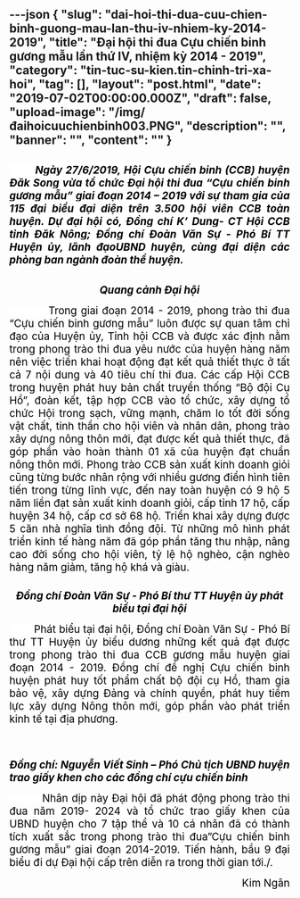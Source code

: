 ---json
{
    "slug": "dai-hoi-thi-dua-cuu-chien-binh-guong-mau-lan-thu-iv-nhiem-ky-2014-2019",
    "title": "Đại hội thi đua Cựu chiến binh gương mẫu lần thứ IV,  nhiệm kỳ 2014 - 2019",
    "category": "tin-tuc-su-kien.tin-chinh-tri-xa-hoi",
    "tag": [],
    "layout": "post.html",
    "date": "2019-07-02T00:00:00.000Z",
    "draft": false,
    "upload-image": "/img/đaihoicuuchienbinh003.PNG",
    "description": "",
    "banner": "",
    "__content__": ""
}
---
<h2 style="text-align:justify"><span style="background-color:white"><em><span style="font-size:14.0pt"><span style="color:black">&nbsp; &nbsp; &nbsp; &nbsp; Ng&agrave;y 27/6/2019, Hội Cựu chiến binh (CCB) huyện Đăk Song vừa tổ chức Đại hội thi đua &ldquo;Cựu chiến binh gương mẫu&rdquo; giai đoạn 2014 &ndash; 2019 với sự tham gia của 115 đại biểu đại diện tr&ecirc;n 3.500 hội vi&ecirc;n CCB to&agrave;n huyện. Dự đại hội c&oacute;, Đồng ch&iacute; K&rsquo; Dung- CT Hội CCB tỉnh Đăk N&ocirc;ng; Đồng ch&iacute; Đo&agrave;n Văn Sự - Ph&oacute; B&iacute; TT Huyện ủy, l&atilde;nh đạoUBND huyện, c&ugrave;ng đại diện c&aacute;c ph&ograve;ng ban ng&agrave;nh đo&agrave;n thể huyện.</span></span></em></span></h2>

<p style="text-align:justify"><img alt="" src="/img/đaihoicuuchienbinh001.PNG" /></p>

<p style="text-align:center"><span style="background-color:white"><strong><em><span style="font-size:14.0pt"><span style="color:black">Quang cảnh Đại hội</span></span></em></strong></span></p>

<p style="text-align:justify"><span style="background-color:white"><span style="font-size:14.0pt"><span style="color:black">&nbsp; &nbsp; &nbsp; &nbsp; &nbsp; Trong giai đoạn 2014 - 2019, phong tr&agrave;o thi đua &ldquo;Cựu chiến binh gương mẫu&rdquo; lu&ocirc;n được sự quan t&acirc;m chỉ đạo của Huyện ủy, Tỉnh hội CCB v&agrave; được x&aacute;c định nằm trong phong tr&agrave;o thi đua y&ecirc;u nước của huyện h&agrave;ng năm n&ecirc;n việc triển khai hoạt động đạt kết quả thiết thực ở tất cả 7 nội dung v&agrave; 40 ti&ecirc;u ch&iacute; thi đua. C&aacute;c cấp Hội CCB trong huyện ph&aacute;t huy bản chất truyền thống &ldquo;Bộ đội Cụ Hồ&rdquo;, đo&agrave;n kết, tập hợp CCB v&agrave;o tổ chức, x&acirc;y dựng tổ chức Hội trong sạch, vững mạnh, chăm lo t&ocirc;́t đời s&ocirc;́ng v&acirc;̣t ch&acirc;́t, tinh th&acirc;̀n cho h&ocirc;̣i vi&ecirc;n và nh&acirc;n d&acirc;n, phong tr&agrave;o x&acirc;y dựng n&ocirc;ng th&ocirc;n mới, đạt được kết quả thiết thực, đ&atilde; g&oacute;p phần v&agrave;o ho&agrave;n th&agrave;nh 01 x&atilde; của huyện đạt chuẩn n&ocirc;ng th&ocirc;n mới. Phong tr&agrave;o CCB sản xuất kinh doanh giỏi cũng từng bước nh&acirc;n rộng với nhiều gương điển h&igrave;nh ti&ecirc;n tiến trong từng lĩnh vực, đến nay to&agrave;n huyện c&oacute; 9 hộ 5 năm liền đạt sản xuất kinh doanh giỏi, cấp tỉnh 17 hộ, cấp huyện 34 hộ, cấp cơ sở 68 hộ. Triển khai x&acirc;y dựng được 5 căn nh&agrave; nghĩa t&igrave;nh đồng đội. Từ những m&ocirc; h&igrave;nh ph&aacute;t triển kinh tế h&agrave;ng năm đ&atilde; g&oacute;p phần tăng thu nhập, n&acirc;ng cao đời sống cho hội vi&ecirc;n, tỷ lệ hộ ngh&egrave;o, cận ngh&egrave;o h&agrave;ng năm giảm, tăng hộ kh&aacute; v&agrave; gi&agrave;u. </span></span></span></p>

<p style="text-align:justify"><img alt="" src="/img/đaihoicuuchienbinh002.PNG" /></p>

<p style="text-align:center"><span style="background-color:white"><strong><em><span style="font-size:14.0pt"><span style="color:black">Đồng ch&iacute; </span></span></em></strong><strong><em><span style="font-size:14.0pt"><span style="color:black">Đo&agrave;n Văn Sự - Ph&oacute; B&iacute; thư TT Huyện ủy ph&aacute;t biểu tại đại hội</span></span></em></strong></span></p>

<p style="text-align:justify"><span style="background-color:white"><span style="font-size:14.0pt"><span style="color:black">&nbsp; &nbsp; &nbsp; &nbsp; Ph&aacute;t biểu tại đại hội, Đồng ch&iacute; Đo&agrave;n Văn Sự - Ph&oacute; B&iacute; thư TT Huyện ủy biểu dương những kết quả đạt được trong phong tr&agrave;o thi đua CCB gương mẫu huyện giai đoạn 2014 - 2019. Đồng ch&iacute; đề nghị Cựu chiến binh huyện ph&aacute;t huy tốt phẩm chất bộ đội cụ Hồ, tham gia bảo vệ, x&acirc;y dựng Đảng v&agrave; ch&iacute;nh quyền, ph&aacute;t huy tiềm lực x&acirc;y dựng N&ocirc;ng th&ocirc;n mới, g&oacute;p phần v&agrave;o ph&aacute;t triển kinh tế tại địa phương.</span></span></span></p>

<p style="text-align:justify">&nbsp;</p>

<p style="text-align:justify"><img alt="" src="/img/đaihoicuuchienbinh003.PNG" /></p>

<p style="text-align:justify"><span style="background-color:white"><strong><em><span style="font-size:14.0pt"><span style="color:black">Đồng ch&iacute;: Nguyễn Viết Sinh &ndash; Ph&oacute; Chủ tịch UBND huyện trao giấy khen cho c&aacute;c đồng ch&iacute; cựu chiến binh</span></span></em></strong></span></p>

<p style="text-align:justify"><span style="background-color:white"><span style="font-size:14.0pt"><span style="color:black">&nbsp; &nbsp; &nbsp; &nbsp; &nbsp;Nh&acirc;n dịp n&agrave;y Đại hội đ&atilde; ph&aacute;t động phong tr&agrave;o thi đua năm 2019- 2024 v&agrave; tổ chức trao giấy khen của UBND huyện cho 7 tập thể v&agrave; 10 c&aacute; nh&acirc;n đ&atilde; c&oacute; th&agrave;nh t&iacute;ch xuất sắc trong phong tr&agrave;o thi đua&rdquo;Cựu chiến binh gương mẫu&rdquo; giai đoạn 2014-2019. Tiến h&agrave;nh, bầu 9 đại biểu đi dự Đại hội cấp tr&ecirc;n diễn ra trong thời gian tới./.</span></span></span></p>

<p style="text-align:right"><span style="background-color:white"><span style="font-size:14.0pt"><span style="color:black">Kim Ng&acirc;n</span></span></span></p>

<p>&nbsp;</p>
